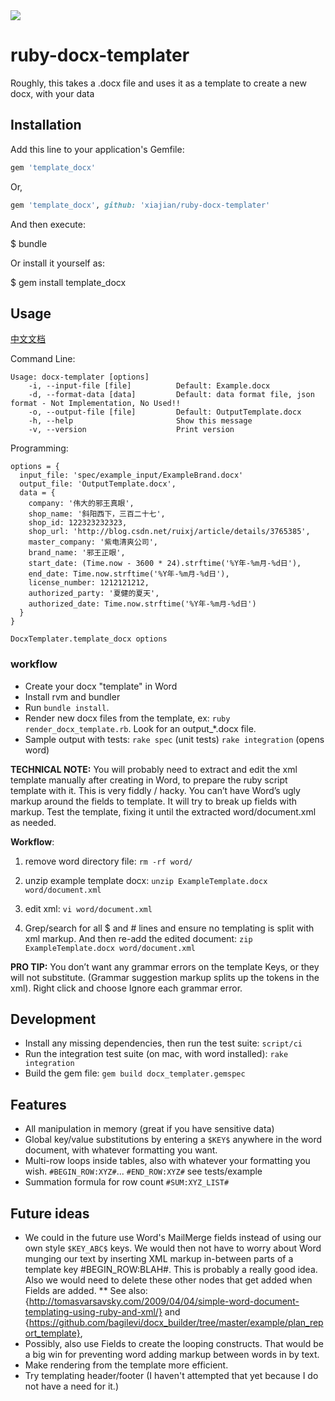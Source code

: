 <a href='https://travis-ci.org/jawspeak/ruby-docx-templater'>
  <img src="https://travis-ci.org/jawspeak/ruby-docx-templater.png" />
</a>

# ruby-docx-templater 

Roughly, this takes a .docx file and uses it as a template to create a new docx, with your data

## Installation
   
Add this line to your application's Gemfile:


```ruby
gem 'template_docx'
```

Or, 


```ruby
gem 'template_docx', github: 'xiajian/ruby-docx-templater'
```

And then execute:

   $ bundle

Or install it yourself as:

   $ gem install template_docx


## Usage

[中文文档](https://github.com/Yundianjia/ruby-docx-templater/blob/master/README_cn.md)

Command Line: 

```
Usage: docx-templater [options]
    -i, --input-file [file]          Default: Example.docx
    -d, --format-data [data]         Default: data format file, json format - Not Implementation, No Used!!
    -o, --output-file [file]         Default: OutputTemplate.docx
    -h, --help                       Show this message
    -v, --version                    Print version
```

Programming: 

```
options = {
  input_file: 'spec/example_input/ExampleBrand.docx'
  output_file: 'OutputTemplate.docx',
  data = {
    company: '伟大的邪王真眼',
    shop_name: '斜阳西下，三百二十七',
    shop_id: 122323232323,
    shop_url: 'http://blog.csdn.net/ruixj/article/details/3765385',
    master_company: '紫电清爽公司',
    brand_name: '邪王正眼',
    start_date: (Time.now - 3600 * 24).strftime('%Y年-%m月-%d日'),
    end_date: Time.now.strftime('%Y年-%m月-%d日'),
    license_number: 1212121212,
    authorized_party: '夏健的夏天',
    authorized_date: Time.now.strftime('%Y年-%m月-%d日') 
  }
}

DocxTemplater.template_docx options
```

### workflow

* Create your docx "template" in Word
* Install rvm and bundler
* Run `bundle install`.
* Render new docx files from the template, ex: `ruby render_docx_template.rb`. Look for an output_*.docx file.
* Sample output with tests: `rake spec` (unit tests) `rake integration` (opens word)

__TECHNICAL NOTE:__ You will probably need to extract and edit the xml template manually after creating in Word, to prepare the ruby script template with it. This is very fiddly / hacky. You can’t have Word’s ugly markup around the fields to template. It will try to break up fields with markup. Test the template, fixing it until the extracted word/document.xml as needed.

**Workflow**:

1. remove word directory file: `rm -rf word/`

2. unzip example template docx: `unzip ExampleTemplate.docx word/document.xml`

3. edit xml: `vi word/document.xml`

4. Grep/search for all $ and # lines and ensure no templating is split with xml markup.
And then re-add the edited document: `zip ExampleTemplate.docx word/document.xml`

__PRO TIP:__ You don’t want any grammar errors on the template Keys, or they will not substitute. (Grammar suggestion markup splits up the tokens in the xml). Right click and choose Ignore each grammar error.



## Development

* Install any missing dependencies, then run the test suite: `script/ci`
* Run the integration test suite (on mac, with word installed): `rake integration`
* Build the gem file: `gem build docx_templater.gemspec`

## Features

* All manipulation in memory (great if you have sensitive data)
* Global key/value substitutions by entering a `$KEY$` anywhere in the word document, with whatever formatting you want.
* Multi-row loops inside tables, also with whatever your formatting you wish. `#BEGIN_ROW:XYZ#`... `#END_ROW:XYZ#` see tests/example
* Summation formula for row count `#SUM:XYZ_LIST#`


## Future ideas

* We could in the future use Word's MailMerge fields instead of using our own style `$KEY_ABC$` keys. We would then not have to worry about Word munging our text by inserting XML markup in-between parts of a template key #BEGIN_ROW:BLAH#. This is probably a really good idea. Also we would need to delete these other nodes that get added when Fields are added.
** See also: {http://tomasvarsavsky.com/2009/04/04/simple-word-document-templating-using-ruby-and-xml/} and {https://github.com/bagilevi/docx_builder/tree/master/example/plan_report_template},
* Possibly, also use Fields to create the looping constructs. That would be a big win for preventing word adding markup between words in by text.
* Make rendering from the template more efficient.
* Try templating header/footer (I haven't attempted that yet because I do not have a need for it.)